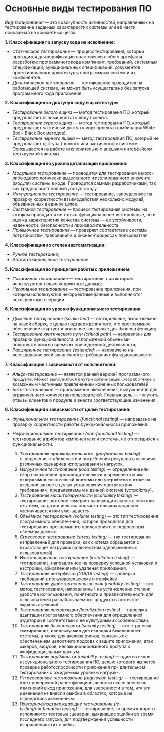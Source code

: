 # Основные виды тестирования ПО

_Вид тестирования_ — это совокупность активностей, направленных на тестирование заданных характеристик системы или её части, основанная на конкретных целях.

**1. Классификация по запуску кода на исполнение:**
- _Статическое тестирование_ — процесс тестирования, который проводится для верификации практически любого артефакта разработки: программного кода компонент, требований, системных спецификаций, функциональных спецификаций, документов проектирования и архитектуры программных систем и их компонентов.
- _Динамическое тестирование_ — тестирование проводится на работающей системе, не может быть осуществлено без запуска программного кода приложения.

**2. Классификация по доступу к коду и архитектуре:**
- _Тестирование белого ящика_ — метод тестирования ПО, который предполагает полный доступ к коду проекта.
- _Тестирование серого ящика_ — метод тестирования ПО, который предполагает частичный доступ к коду проекта (комбинация White Box и Black Box методов).
- _Тестирование чёрного ящика_ — метод тестирования ПО, который не предполагает доступа (полного или частичного) к системе. Основывается на работе исключительно с внешним интерфейсом тестируемой системы.

**3. Классификация по уровню детализации приложения:**
- _Модульное тестирование_ — проводится для тестирования какого-либо одного логически выделенного и изолированного элемента (модуля) системы в коде. Проводится самими разработчиками, так как предполагает полный доступ к коду.
- _Интеграционное тестирование_ — тестирование, направленное на проверку корректности взаимодействия нескольких модулей, объединенных в единое целое.
- _Системное тестирование_ — процесс тестирования системы, на котором проводится не только функциональное тестирование, но и оценка характеристик качества системы — ее устойчивости, надежности, безопасности и производительности.
- _Приёмочное тестирование_ — проверяет соответствие системы потребностям, требованиям и бизнес-процессам пользователя.

**4. Классификация по степени автоматизации:**
- _Ручное тестирование_;
- _Автоматизированное тестирование_.

**5. Классификация по принципам работы с приложением:**
- _Позитивное тестирование_ — тестирование, при котором используются только корректные данные;
- _Негативное тестирование_ — тестирование приложения, при котором используются некорректные данные и выполняются некорректные операции.

**6. Классификация по уровню функционального тестирования:**
- _Дымовое тестирование (smoke test) — тестирование_, выполняемое на новой сборке, с целью подтверждения того, что программное обеспечение стартует и выполняет основные для бизнеса функции;
- _Тестирование критического пути (critical path)_ — направлено для проверки функциональности, используемой обычными пользователями во время их повседневной деятельности;
- _Расширенное тестирование (extended)_ — направлено на исследование всей заявленной в требованиях функциональности.

**7. Классификация в зависимости от исполнителей:**
- _Альфа-тестирование_ — является ранней версией программного продукта. Может выполняться внутри организации-разработчика с возможным частичным привлечением конечных пользователей.
- _Бета-тестирование_ — программное обеспечение, выпускаемое для ограниченного количества пользователей. Главная цель — получить отзывы клиентов о продукте и внести соответствующие изменения.

**8. Классификация в зависимости от целей тестирования:**
- _Функциональное тестирование (functional testing)_ — направлено на проверку корректности работы функциональности приложения.
- _Нефункциональное тестирование (non-functional testing)_ — тестирование атрибутов компонента или системы, не относящихся к функциональности.

    1. _Тестирование производительности (performance testing)_ — определение стабильности и потребления ресурсов в условиях различных сценариев использования и нагрузок.
    2. _Нагрузочное тестирование (load testing)_ — определение или сбор показателей производительности и времени отклика программно-технической системы или устройства в ответ на внешний запрос с целью установления соответствия требованиям, предъявляемым к данной системе (устройству).
    3. _Тестирование масштабируемости (scalability testing)_ — тестирование, которое измеряет производительность сети или системы, когда количество пользовательских запросов увеличивается или уменьшается.
    4. _Объёмное тестирование (volume testing)_ — это тип тестирования программного обеспечения, которое проводится для тестирования программного приложения с определенным объемом данных.
    5. _Стрессовое тестирование (stress testing)_ — тип тестирования направленный для проверки, как система обращается с нарастающей нагрузкой (количеством одновременных пользователей).
    6. _Инсталляционное тестирование (installation testing)_ — тестирование, направленное на проверку успешной установки и настройки, обновления или удаления приложения.
    7. _Тестирование интерфейса (GUI/UI testing)_ — проверка требований к пользовательскому интерфейсу.
    8. _Тестирование удобства использования (usability testing)_ — это метод тестирования, направленный на установление степени удобства использования, понятности и привлекательности для пользователей разрабатываемого продукта в контексте заданных условий.
    9. _Тестирование локализации (localization testing)_ — проверка адаптации программного обеспечения для определенной аудитории в соответствии с ее культурными особенностями.
    10. _Тестирование безопасности (security testing)_ — это стратегия тестирования, используемая для проверки безопасности системы, а также для анализа рисков, связанных с обеспечением целостного подхода к защите приложения, атак хакеров, вирусов, несанкционированного доступа к конфиденциальным данным.
    11. _Тестирование надёжности (reliability testing)_ — один из видов нефункционального тестирования ПО, целью которого является проверка работоспособности приложения при длительном тестировании с ожидаемым уровнем нагрузки.
    12. _Регрессионное тестирование (regression testing)_ — тестирование уже проверенной ранее функциональности после внесения изменений в код приложения, для уверенности в том, что эти изменения не внесли ошибки в областях, которые не подверглись изменениям.
    13. _Повторное/подтверждающее тестирование (re-testing/confirmation testing)_ — тестирование, во время которого исполняются тестовые сценарии, выявившие ошибки во время последнего запуска, для подтверждения успешности исправления этих ошибок.

